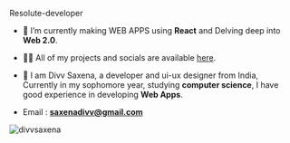 
Resolute-developer

- 🌱 I’m currently making WEB APPS using **React** and Delving deep into **Web 2.0**.

- 👨‍💻 All of my projects and socials are available [here](https://github.com/DivvSaxena).

- 💬  I am Divv Saxena, a developer and ui-ux designer from India,
Currently in my sophomore year, studying **computer science**,
I have good experience in developing **Web Apps**.

- Email : **saxenadivv@gmail.com**

<p><img align="center" src="https://github-readme-stats.vercel.app/api/top-langs?username=divvsaxena&show_icons=true&locale=en&layout=compact&theme=dark" alt="divvsaxena" /></p>
